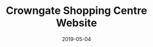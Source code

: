 ---
path: "/work/crowngate-shopping-centre-website"
date: "2019-05-04"
title: "Crowngate Shopping Centre Website"
projectSummary: Turning a landing page to fully responsive website to inform consumers of centre’s offering.
skillsInvolved: 
  - Research
  - Analysis
  - Design
  - Interactive Design
  - Prototyping
  - Wireframes
row1title: The Challenge
row1content: >
  With only a retailer logo landing page, we were tasked to promote individual retailers with a dedicated page and inject new brand style into the website. The centre comprises of two separate sections with very different retail offerings, which needed to be clearly communicated on the website, along with a strong focus on food and drink.
row2title: Research
row2content: >
  Google Analytics highlighted:


  * Most popular pages were store directory, opening times, eating, women’s fashion


  * Highest exited pages were parking, store directory, opening times, food


  * Average user spends 26 seconds on a page before leaving


  With the average session duration lasting 2 minutes and 17 seconds, 26 seconds is relatively short, presenting a problem needing to be solved.
row3title: Design
row3content: >
  Global and local navigation were identified within the site map, ensuring there was a dedicated area promoting the two shopping sections. The main objective of the website was to push users to three core offerings: retailers, F&B and the two shopping sections, therefore it was important that the user could access content from the nav and homepage.
row4title: Wireframes
row4content: >
  Medium fidelity prototypes were created and tested with the user. Once validated, these were annotated to inform and instruct the developer. Notes included functionality instructions, store placement filters and categories and click through page directions.
row5title: End Product
row5content: >
  After testing the initial homepage build, the top section was slightly amended to improve usability. The website brings the branding to life using clever scroll functionality and clearly communicates the centre’s offerings. Within each page there are links through to either the stores page or the F&B page, ensuring the user is directed to core offerings throughout their journey.

  Results: 


  * Average time spent on the website increased to 1.27 minutes
  
  
  * Flow through the site: homepage – stores – food and drink – find us



row1image: ../media/crowngate-homepage.jpg
row2image: ../media/crowngate-restaurant.png
row3image: ../media/crowngate-food.png
row4image: ../media/crowngate-wireframes.png
row5image: ../media/crowngate-homepage.jpg
---